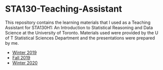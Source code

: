 # STA130-Teaching-Assistant

This repository contains the learning materials that I used as a Teaching Assistant for STA130H1: An Introduction to Statistical Reasoning and Data Science at the University of Toronto. Materials used were provided by the U of T Statistical Sciences Department and the presentations were prepared by me.

- [Winter 2019](https://github.com/vivianngo97/STA130-TA-All-Terms/tree/master/2019%20Winter)
- [Fall 2019](https://github.com/vivianngo97/STA130-TA-All-Terms/tree/master/2019%20Fall)
- [Winter 2020](https://github.com/vivianngo97/STA130-TA-All-Terms/tree/master/2020%20Winter)
